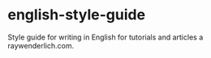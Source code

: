 # english-style-guide
Style guide for writing in English for tutorials and articles a raywenderlich.com.
